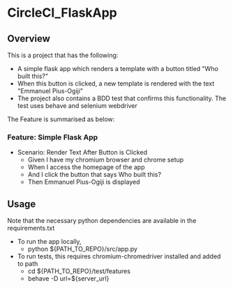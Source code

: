 # CircleCI_FlaskApp

## Overview
This is a project that has the following:
- A simple flask app which renders a template with a button titled "Who built this?"
- When this button is clicked, a new template is rendered with the text "Emmanuel Pius-Ogiji"
- The project also contains a BDD test that confirms this functionality. The test uses behave and selenium webdriver

The Feature is summarised as below:

### Feature: Simple Flask App

- Scenario: Render Text After Button is Clicked
    - Given I have my chromium browser and chrome setup
    - When I access the homepage of the app
    - And I click the button that says Who built this?
    - Then Emmanuel Pius-Ogiji is displayed
    
## Usage
Note that the necessary python dependencies are available in the requirements.txt
- To run the app locally, 
    - python ${PATH_TO_REPO}/src/app.py
- To run tests, this requires chromium-chromedriver installed and added to path
    - cd ${PATH_TO_REPO}/test/features
    - behave -D url=${server_url}
